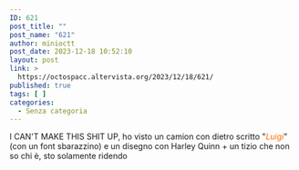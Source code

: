 ```yaml
---
ID: 621
post_title: ""
post_name: "621"
author: minioctt
post_date: 2023-12-18 10:52:10
layout: post
link: >
  https://octospacc.altervista.org/2023/12/18/621/
published: true
tags: [ ]
categories:
  - Senza categoria
---
```

<!-- wp:paragraph -->
<p>I CAN'T MAKE THIS SHIT UP, ho visto un camion con dietro scritto "<em><mark style="background-color:rgba(0,0,0,0);color:#ff6900" class="has-inline-color has-luminous-vivid-orange-color">Luigi</mark></em>" (con un font sbarazzino) e un disegno con Harley Quinn + un tizio che non so chi è, sto solamente ridendo</p>
<!-- /wp:paragraph -->